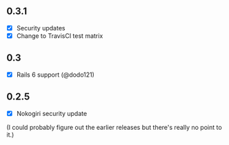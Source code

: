 ## 0.3.1

- [x] Security updates
- [x] Change to TravisCI test matrix

## 0.3

- [x] Rails 6 support (@dodo121)

## 0.2.5

- [x] Nokogiri security update

(I could probably figure out the earlier releases but there's really no point to it.)